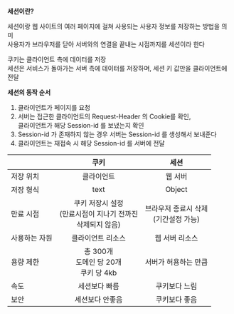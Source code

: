 **세션이란?**

세션이랑 웹 사이트의 여러 페이지에 걸쳐 사용되는 사용자 정보를 저장하는 방법을 의미  
사용자가 브라우저를 닫아 서버와의 연결을 끝내는 시점까지를 세션이라 한다

쿠키는 클라이언트 측에 데이터를 저장  
세션은 서비스가 돌아가는 서버 측에 데이터를 저장하며, 세션 키 값만을 클라이언트에 전달


**세션의 동작 순서**
1. 클라이언트가 페이지를 요청
2. 서버는 접근한 클라이언트의 Request-Header 의 Cookie를 확인,  
   클라이언트가 해당 Session-id 를 보냈는지 확인
3. Session-id 가 존재하지 않는 경우 서버는 Session-id 를 생성해서 보내준다
4. 클라이언트는 재접속 시 해당 Session-id 를 서버에 전달

|         |                     쿠키                     |             세션             |
|:--------|:------------------------------------------:|:--------------------------:|
| 저장 위치   |                   클라이언트                    |            웹 서버            |
| 저장 형식   |                    text                    |           Object           |
| 만료 시점   | 쿠키 저장시 설정<br/>(만료시점이 지나기 전까진 <br/>삭제되지 않음) | 브라우저 종료시 삭제<br/> (기간설정 가능) |
| 사용하는 자원 |                 클라이언트 리소스                  |          웹 서버 리소스          |
| 용량 제한   |     총 300개<br/>도메인 당 20개<br/>쿠키 당 4kb      |        서버가 허용하는 만큼         |
| 속도      |                  세션보다 빠름                   |          쿠키보다 느림           |
| 보안      |                  세션보다 안좋음                  |          쿠키보다 좋음           |
